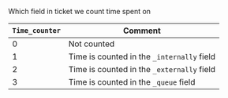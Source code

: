 
Which field in ticket we count time spent on

| `Time_counter` | Comment |
|---|---|
| 0 | Not counted |
| 1 | Time is counted in the `_internally` field |
| 2 | Time is counted in the `_externally` field |
| 3 | Time is counted in the `_queue` field |
